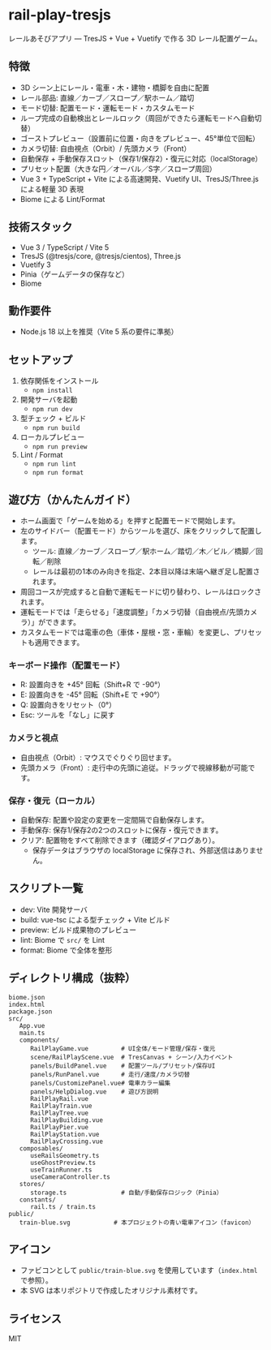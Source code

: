 # rail-play-tresjs

レールあそびアプリ — TresJS + Vue + Vuetify で作る 3D レール配置ゲーム。

## 特徴

- 3D シーン上にレール・電車・木・建物・橋脚を自由に配置
- レール部品: 直線／カーブ／スロープ／駅ホーム／踏切
- モード切替: 配置モード・運転モード・カスタムモード
- ループ完成の自動検出とレールロック（周回ができたら運転モードへ自動切替）
- ゴーストプレビュー（設置前に位置・向きをプレビュー、45°単位で回転）
- カメラ切替: 自由視点（Orbit）/ 先頭カメラ（Front）
- 自動保存 + 手動保存スロット（保存1/保存2）・復元に対応（localStorage）
- プリセット配置（大きな円／オーバル／S字／スロープ周回）
- Vue 3 + TypeScript + Vite による高速開発、Vuetify UI、TresJS/Three.js による軽量 3D 表現
- Biome による Lint/Format

## 技術スタック

- Vue 3 / TypeScript / Vite 5
- TresJS (@tresjs/core, @tresjs/cientos), Three.js
- Vuetify 3
- Pinia（ゲームデータの保存など）
- Biome

## 動作要件

- Node.js 18 以上を推奨（Vite 5 系の要件に準拠）

## セットアップ

1. 依存関係をインストール
    - `npm install`
2. 開発サーバを起動
    - `npm run dev`
3. 型チェック + ビルド
    - `npm run build`
4. ローカルプレビュー
    - `npm run preview`
5. Lint / Format
    - `npm run lint`
    - `npm run format`

## 遊び方（かんたんガイド）

- ホーム画面で「ゲームを始める」を押すと配置モードで開始します。
- 左のサイドバー（配置モード）からツールを選び、床をクリックして配置します。
  - ツール: 直線／カーブ／スロープ／駅ホーム／踏切／木／ビル／橋脚／回転／削除
  - レールは最初の1本のみ向きを指定、2本目以降は末端へ継ぎ足し配置されます。
- 周回コースが完成すると自動で運転モードに切り替わり、レールはロックされます。
- 運転モードでは「走らせる」「速度調整」「カメラ切替（自由視点/先頭カメラ）」ができます。
- カスタムモードでは電車の色（車体・屋根・窓・車輪）を変更し、プリセットも適用できます。

### キーボード操作（配置モード）

- R: 設置向きを +45° 回転（Shift+R で -90°）
- E: 設置向きを -45° 回転（Shift+E で +90°）
- Q: 設置向きをリセット（0°）
- Esc: ツールを「なし」に戻す

### カメラと視点

- 自由視点（Orbit）: マウスでぐりぐり回せます。
- 先頭カメラ（Front）: 走行中の先頭に追従。ドラッグで視線移動が可能です。

### 保存・復元（ローカル）

- 自動保存: 配置や設定の変更を一定間隔で自動保存します。
- 手動保存: 保存1/保存2の2つのスロットに保存・復元できます。
- クリア: 配置物をすべて削除できます（確認ダイアログあり）。
  - 保存データはブラウザの localStorage に保存され、外部送信はありません。

## スクリプト一覧

- dev: Vite 開発サーバ
- build: vue-tsc による型チェック + Vite ビルド
- preview: ビルド成果物のプレビュー
- lint: Biome で `src/` を Lint
- format: Biome で全体を整形

## ディレクトリ構成（抜粋）

```text
biome.json
index.html
package.json
src/
   App.vue
   main.ts
   components/
      RailPlayGame.vue         # UI全体/モード管理/保存・復元
      scene/RailPlayScene.vue  # TresCanvas + シーン/入力イベント
      panels/BuildPanel.vue    # 配置ツール/プリセット/保存UI
      panels/RunPanel.vue      # 走行/速度/カメラ切替
      panels/CustomizePanel.vue# 電車カラー編集
      panels/HelpDialog.vue    # 遊び方説明
      RailPlayRail.vue
      RailPlayTrain.vue
      RailPlayTree.vue
      RailPlayBuilding.vue
      RailPlayPier.vue
      RailPlayStation.vue
      RailPlayCrossing.vue
   composables/
      useRailsGeometry.ts
      useGhostPreview.ts
      useTrainRunner.ts
      useCameraController.ts
   stores/
      storage.ts               # 自動/手動保存ロジック（Pinia）
   constants/
      rail.ts / train.ts
public/
   train-blue.svg            # 本プロジェクトの青い電車アイコン（favicon）
```

## アイコン

- ファビコンとして `public/train-blue.svg` を使用しています（`index.html` で参照）。
- 本 SVG は本リポジトリで作成したオリジナル素材です。

## ライセンス

MIT
